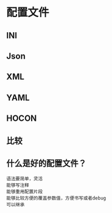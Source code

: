 # 配置文件

## INI
## Json
## XML
## YAML
## HOCON

## 比较



## 什么是好的配置文件？
```text
语法要简单，灵活
能够写注释
能够重用配置片段
能够比较方便的覆盖参数值，方便书写或者debug
可以继承
```